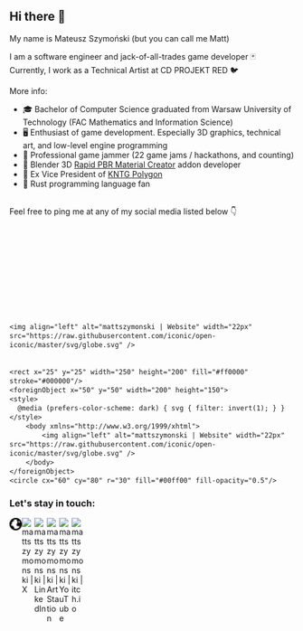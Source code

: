 <style type="text/css">
  @media (prefers-color-scheme: dark) { svg { filter: invert(1); } }
</style>

## Hi there 👋

My name is Mateusz Szymoński (but you can call me Matt) <br/>

I am a software engineer and jack-of-all-trades game developer 🃏 <br/>
Currently, I work as a Technical Artist at CD PROJEKT RED 🐦 <br/>

More info:
- 🎓 Bachelor of Computer Science graduated from Warsaw University of Technology (FAC Mathematics and Information Science) <br/>
- 🖥️ Enthusiast of game development. Especially 3D graphics, technical art, and low-level engine programming <br/>
- 🍇 Professional game jammer (22 game jams / hackathons, and counting) <br/>
- 🎨 Blender 3D [Rapid PBR Material Creator] addon developer <br/>
- 🎩 Ex Vice President of [KNTG Polygon] <br/>
- 🦀 Rust programming language fan <br/><br/>

Feel free to ping me at any of my social media listed below 👇 <br/>


<?xml version="1.0" standalone="yes"?>
<svg xmlns = "http://www.w3.org/2000/svg" width="100%" height="100%">
	
	<img align="left" alt="mattszymonski | Website" width="22px" src="https://raw.githubusercontent.com/iconic/open-iconic/master/svg/globe.svg" />

 
    <rect x="25" y="25" width="250" height="200" fill="#ff0000" stroke="#000000"/>
    <foreignObject x="50" y="50" width="200" height="150">
    <style>
	  @media (prefers-color-scheme: dark) { svg { filter: invert(1); } }
	</style>
        <body xmlns="http://www.w3.org/1999/xhtml">
            <img align="left" alt="mattszymonski | Website" width="22px" src="https://raw.githubusercontent.com/iconic/open-iconic/master/svg/globe.svg" />
        </body>
    </foreignObject>
    <circle cx="60" cy="80" r="30" fill="#00ff00" fill-opacity="0.5"/>
</svg>



### Let's stay in touch:
[<img align="left" alt="mattszymonski | Website" width="22px" src="https://raw.githubusercontent.com/iconic/open-iconic/master/svg/globe.svg" />][website]
[<img align="left" alt="mattszymonski | X" width="22px" src="https://cdn.jsdelivr.net/npm/simple-icons@11.5.0/icons/x.svg" />][x]
[<img align="left" alt="mattszymonski | LinkedIn" width="22px" src="https://cdn.jsdelivr.net/npm/simple-icons@v3/icons/linkedin.svg" />][linkedin]
[<img align="left" alt="mattszymonski | ArtStation" width="22px" src="https://cdn.jsdelivr.net/npm/simple-icons@v3/icons/artstation.svg" />][artstation]
[<img align="left" alt="mattszymonski | YouTube" width="22px" src="https://cdn.jsdelivr.net/npm/simple-icons@v3/icons/youtube.svg" />][youtube]
[<img align="left" alt="mattszymonski | itch.io" width="22px" src="https://cdn.jsdelivr.net/npm/simple-icons@3.13.0/icons/itch-dot-io.svg" />][itch.io]

[website]: https://mattszymonski.com
[x]: https://x.com/MattSzymonski
[linkedin]: https://www.linkedin.com/in/mattszymonski/
[youtube]: https://www.youtube.com/channel/UCda5NWZtWc-KaKcV2uK8QMQ
[artstation]: https://www.artstation.com/mattszymonski
[itch.io]: https://hist0r.itch.io/
[KNTG Polygon]: https://kntgpolygon.pl/
[Rapid PBR Material Creator]: https://blendermarket.com/products/RapidPBRMaterialCreator
